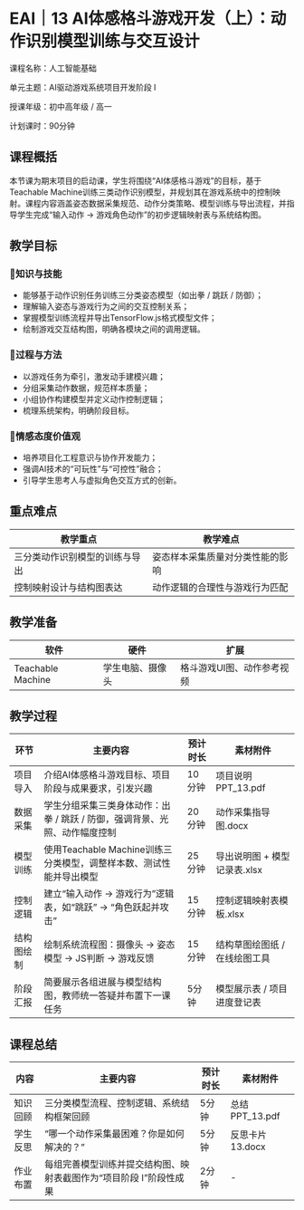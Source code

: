 # EAI｜13 AI体感格斗游戏开发（上）：动作识别模型训练与交互设计

课程名称：人工智能基础 

单元主题：AI驱动游戏系统项目开发阶段 I 

授课年级：初中高年级 / 高一 

计划课时：90分钟

## 课程概括

本节课为期末项目的启动课，学生将围绕“AI体感格斗游戏”的目标，基于Teachable Machine训练三类动作识别模型，并规划其在游戏系统中的控制映射。课程内容涵盖姿态数据采集规范、动作分类策略、模型训练与导出流程，并指导学生完成“输入动作 → 游戏角色动作”的初步逻辑映射表与系统结构图。

## 教学目标

### 🎯知识与技能

- 能够基于动作识别任务训练三分类姿态模型（如出拳 / 跳跃 / 防御）；
- 理解输入姿态与游戏行为之间的交互控制关系；
- 掌握模型训练流程并导出TensorFlow.js格式模型文件；
- 绘制游戏交互结构图，明确各模块之间的调用逻辑。

### 🎯过程与方法

- 以游戏任务为牵引，激发动手建模兴趣；
- 分组采集动作数据，规范样本质量；
- 小组协作构建模型并定义动作控制逻辑；
- 梳理系统架构，明确阶段目标。

### 🎯情感态度价值观

- 培养项目化工程意识与协作开发能力；
- 强调AI技术的“可玩性”与“可控性”融合；
- 引导学生思考人与虚拟角色交互方式的创新。

## 重点难点

| 教学重点                       | 教学难点                         |
| ------------------------------ | -------------------------------- |
| 三分类动作识别模型的训练与导出 | 姿态样本采集质量对分类性能的影响 |
| 控制映射设计与结构图表达       | 动作逻辑的合理性与游戏行为匹配   |

## 教学准备

| 软件              | 硬件             | 扩展                       |
| ----------------- | ---------------- | -------------------------- |
| Teachable Machine | 学生电脑、摄像头 | 格斗游戏UI图、动作参考视频 |

## 教学过程

| 环节       | 主要内容                                                     | 预计时长 | 素材附件                      |
| ---------- | ------------------------------------------------------------ | -------- | ----------------------------- |
| 项目导入   | 介绍AI体感格斗游戏目标、项目阶段与成果要求，引发兴趣         | 10分钟   | 项目说明PPT_13.pdf            |
| 数据采集   | 学生分组采集三类身体动作：出拳 / 跳跃 / 防御，强调背景、光照、动作幅度控制 | 20分钟   | 动作采集指导图.docx           |
| 模型训练   | 使用Teachable Machine训练三分类模型，调整样本数、测试性能并导出模型 | 25分钟   | 导出说明图 + 模型记录表.xlsx  |
| 控制逻辑   | 建立“输入动作 → 游戏行为”逻辑表，如“跳跃” → “角色跃起并攻击” | 15分钟   | 控制逻辑映射表模板.xlsx       |
| 结构图绘制 | 绘制系统流程图：摄像头 → 姿态模型 → JS判断 → 游戏反馈        | 15分钟   | 结构草图绘图纸 / 在线绘图工具 |
| 阶段汇报   | 简要展示各组进展与模型结构图，教师统一答疑并布置下一课任务   | 5分钟    | 模型展示表 / 项目进度登记表   |

## 课程总结

| 内容     | 主要内容                                                     | 预计时长 | 素材附件        |
| -------- | ------------------------------------------------------------ | -------- | --------------- |
| 知识回顾 | 三分类模型流程、控制逻辑、系统结构框架回顾                   | 5分钟    | 总结PPT_13.pdf  |
| 学生反思 | “哪一个动作采集最困难？你是如何解决的？”                     | 5分钟    | 反思卡片13.docx |
| 作业布置 | 每组完善模型训练并提交结构图、映射表截图作为“项目阶段 I”阶段性成果 | 2分钟    | -               |